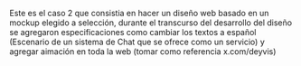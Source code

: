 Este es el caso 2 que consistia en hacer un diseño web basado en un mockup elegido a selección, durante el transcurso del desarrollo del diseño se agregaron especificaciones como cambiar los textos a español
(Escenario de un sistema de Chat que se ofrece como un servicio) y agregar aimación en toda la web (tomar como referencia x.com/deyvis)
